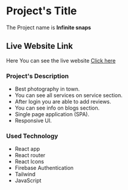 # Project's Title

The Project name is **Infinite snaps**

## Live Website Link

Here You can see the live website [Click here]()

### Project's Description

* Best photography in town.
* You can see all services on service section.
* After login you are able to add reviews.
* You can see info on blogs section.
* Single page application (SPA).
* Responsive UI.

### Used Technology

* React app
* React router
* React Icons
* Firebase Authentication
* Tailwind 
* JavaScript